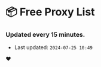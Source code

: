 # :package: Free Proxy List
### Updated every 15 minutes.

- Last updated: `2024-07-25 10:49`

:heart:

